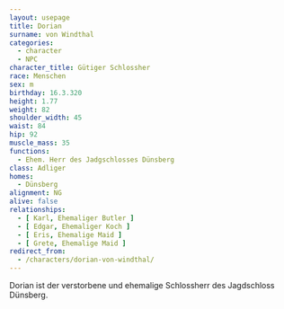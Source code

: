 ```yaml
---
layout: usepage
title: Dorian
surname: von Windthal
categories:
  - character
  - NPC
character_title: Gütiger Schlossher
race: Menschen
sex: m
birthday: 16.3.320
height: 1.77
weight: 82
shoulder_width: 45
waist: 84
hip: 92
muscle_mass: 35
functions:
  - Ehem. Herr des Jadgschlosses Dünsberg
class: Adliger
homes:
  - Dünsberg
alignment: NG
alive: false
relationships:
  - [ Karl, Ehemaliger Butler ]
  - [ Edgar, Ehemaliger Koch ]
  - [ Eris, Ehemalige Maid ]
  - [ Grete, Ehemalige Maid ]
redirect_from:
  - /characters/dorian-von-windthal/
---
```


Dorian ist der verstorbene und ehemalige Schlossherr des Jagdschloss Dünsberg.